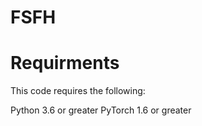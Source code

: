 # FSFH

# Requirments
This code requires the following:

Python 3.6 or greater
PyTorch 1.6 or greater

